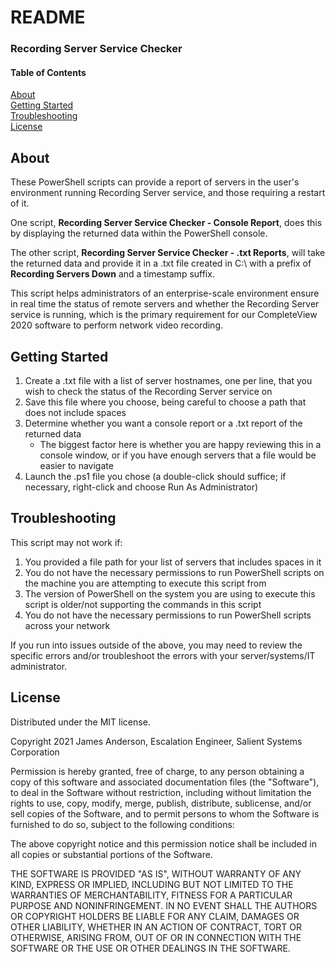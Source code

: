 # README
### Recording Server Service Checker

#### Table of Contents

[About](#about)  
[Getting Started](#getting-started)  
[Troubleshooting](#troubleshooting)  
[License](#license)

## About

These PowerShell scripts can provide a report of servers in the user's environment running Recording Server service, and those requiring a restart of it.

One script, **Recording Server Service Checker - Console Report**, does this by displaying the returned data within the PowerShell console.

The other script, **Recording Server Service Checker - .txt Reports**, will take the returned data and provide it in a .txt file created in C:\ with a prefix of **Recording Servers Down** and a timestamp suffix.

This script helps administrators of an enterprise-scale environment ensure in real time the status of remote servers and whether the Recording Server service is running, which is the primary requirement for our CompleteView 2020 software to perform network video recording.

## Getting Started

1. Create a .txt file with a list of server hostnames, one per line, that you wish to check the status of the Recording Server service on
2. Save this file where you choose, being careful to choose a path that does not include spaces
3. Determine whether you want a console report or a .txt report of the returned data
    * The biggest factor here is whether you are happy reviewing this in a console window, or if you have enough servers that a file would be easier to navigate
4. Launch the .ps1 file you chose (a double-click should suffice; if necessary, right-click and choose Run As Administrator)

## Troubleshooting

This script may not work if:

1. You provided a file path for your list of servers that includes spaces in it
2. You do not have the necessary permissions to run PowerShell scripts on the machine you are attempting to execute this script from
3. The version of PowerShell on the system you are using to execute this script is older/not supporting the commands in this script
4. You do not have the necessary permissions to run PowerShell scripts across your network

If you run into issues outside of the above, you may need to review the specific errors and/or troubleshoot the errors with your server/systems/IT administrator.

## License

Distributed under the MIT license.

Copyright 2021 James Anderson, Escalation Engineer, Salient Systems Corporation

Permission is hereby granted, free of charge, to any person obtaining a copy of this software and associated documentation files (the "Software"), to deal in the Software without restriction, including without limitation the rights to use, copy, modify, merge, publish, distribute, sublicense, and/or sell copies of the Software, and to permit persons to whom the Software is furnished to do so, subject to the following conditions:

The above copyright notice and this permission notice shall be included in all copies or substantial portions of the Software.

THE SOFTWARE IS PROVIDED "AS IS", WITHOUT WARRANTY OF ANY KIND, EXPRESS OR IMPLIED, INCLUDING BUT NOT LIMITED TO THE WARRANTIES OF MERCHANTABILITY, FITNESS FOR A PARTICULAR PURPOSE AND NONINFRINGEMENT. IN NO EVENT SHALL THE AUTHORS OR COPYRIGHT HOLDERS BE LIABLE FOR ANY CLAIM, DAMAGES OR OTHER LIABILITY, WHETHER IN AN ACTION OF CONTRACT, TORT OR OTHERWISE, ARISING FROM, OUT OF OR IN CONNECTION WITH THE SOFTWARE OR THE USE OR OTHER DEALINGS IN THE SOFTWARE.
